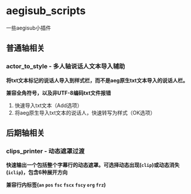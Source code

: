 # aegisub_scripts

一些aegisub小插件

## 普通轴相关

### actor_to_style - 多人轴说话人文本导入辅助

**将txt文本标记的说话人导入到样式栏，而不是aeg原生txt文本导入的说话人栏。**

**兼容全角符号，以及非UTF-8编码txt文件报错**

1. 快速导入txt文本（Add选项）
2. 将aeg原生导入txt文本的说话人，快速转写为样式（OK选项）


## 后期轴相关

### clips_printer - 动态遮罩过渡

**快速输出一个包括整个字幕行的动态遮罩。可选择动态出现(`clip`)或动态消失(`iclip`)，包含6种展开方向**

**兼容行内标签(`an` `pos` `fsc` `fscx` `fscy` `org` `frz`)**
